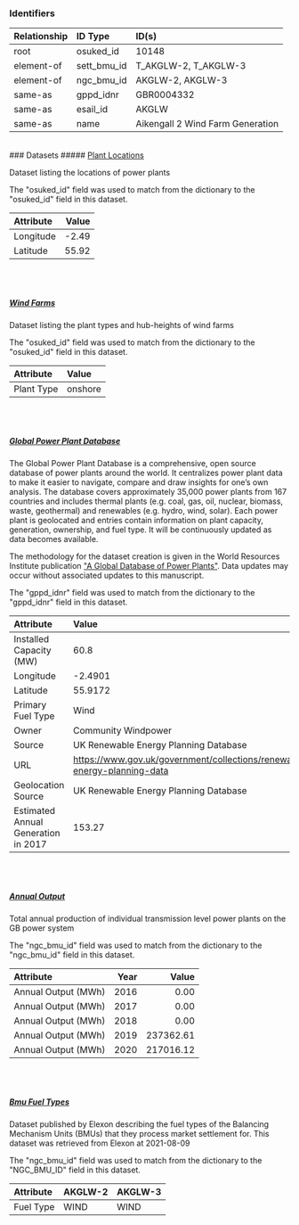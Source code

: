 ### Identifiers

| Relationship   | ID Type     | ID(s)                            |
|:---------------|:------------|:---------------------------------|
| root           | osuked_id   | 10148                            |
| element-of     | sett_bmu_id | T_AKGLW-2, T_AKGLW-3             |
| element-of     | ngc_bmu_id  | AKGLW-2, AKGLW-3                 |
| same-as        | gppd_idnr   | GBR0004332                       |
| same-as        | esail_id    | AKGLW                            |
| same-as        | name        | Aikengall 2 Wind Farm Generation |

<br>
### Datasets
##### <a href="https://raw.githubusercontent.com/OSUKED/Dictionary-Datasets/main/datasets/plant-locations/datapackage.json">Plant Locations</a>

Dataset listing the locations of power plants

The "osuked_id" field was used to match from the dictionary to the "osuked_id" field in this dataset.

| Attribute   |   Value |
|:------------|--------:|
| Longitude   |   -2.49 |
| Latitude    |   55.92 |

<br><br>
##### <a href="https://raw.githubusercontent.com/OSUKED/Dictionary-Datasets/main/datasets/wind-farms/datapackage.json">Wind Farms</a>

Dataset listing the plant types and hub-heights of wind farms

The "osuked_id" field was used to match from the dictionary to the "osuked_id" field in this dataset.

| Attribute   | Value   |
|:------------|:--------|
| Plant Type  | onshore |

<br><br>
##### <a href="https://raw.githubusercontent.com/OSUKED/Dictionary-Datasets/main/datasets/global-power-plant-database/datapackage.json">Global Power Plant Database</a>

The Global Power Plant Database is a comprehensive, open source database of power plants around the world. It centralizes power plant data to make it easier to navigate, compare and draw insights for one’s own analysis. The database covers approximately 35,000 power plants from 167 countries and includes thermal plants (e.g. coal, gas, oil, nuclear, biomass, waste, geothermal) and renewables (e.g. hydro, wind, solar). Each power plant is geolocated and entries contain information on plant capacity, generation, ownership, and fuel type. It will be continuously updated as data becomes available. 

The methodology for the dataset creation is given in the World Resources Institute publication ["A Global Database of Power Plants"](https://www.wri.org/research/global-database-power-plants). Data updates may occur without associated updates to this manuscript.

The "gppd_idnr" field was used to match from the dictionary to the "gppd_idnr" field in this dataset.

| Attribute                           | Value                                                                    |
|:------------------------------------|:-------------------------------------------------------------------------|
| Installed Capacity (MW)             | 60.8                                                                     |
| Longitude                           | -2.4901                                                                  |
| Latitude                            | 55.9172                                                                  |
| Primary Fuel Type                   | Wind                                                                     |
| Owner                               | Community Windpower                                                      |
| Source                              | UK Renewable Energy Planning Database                                    |
| URL                                 | https://www.gov.uk/government/collections/renewable-energy-planning-data |
| Geolocation Source                  | UK Renewable Energy Planning Database                                    |
| Estimated Annual Generation in 2017 | 153.27                                                                   |

<br><br>
##### <a href="https://raw.githubusercontent.com/OSUKED/Dictionary-Datasets/main/datasets/annual-output/datapackage.json">Annual Output</a>

Total annual production of individual transmission level power plants on the GB power system

The "ngc_bmu_id" field was used to match from the dictionary to the "ngc_bmu_id" field in this dataset.

| Attribute           |   Year |     Value |
|:--------------------|-------:|----------:|
| Annual Output (MWh) |   2016 |      0.00 |
| Annual Output (MWh) |   2017 |      0.00 |
| Annual Output (MWh) |   2018 |      0.00 |
| Annual Output (MWh) |   2019 | 237362.61 |
| Annual Output (MWh) |   2020 | 217016.12 |

<br><br>
##### <a href="https://raw.githubusercontent.com/OSUKED/Dictionary-Datasets/main/datasets/bmu-fuel-types/datapackage.json">Bmu Fuel Types</a>

Dataset published by Elexon describing the fuel types of the Balancing Mechanism Units (BMUs) that they process market settlement for. This dataset was retrieved from Elexon at 2021-08-09

The "ngc_bmu_id" field was used to match from the dictionary to the "NGC_BMU_ID" field in this dataset.

| Attribute   | AKGLW-2   | AKGLW-3   |
|:------------|:----------|:----------|
| Fuel Type   | WIND      | WIND      |
